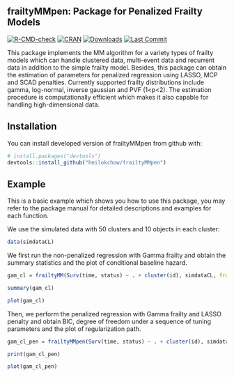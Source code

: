 ## frailtyMMpen: Package for Penalized Frailty Models

[![R-CMD-check](https://github.com/heilokchow/frailtyMMpen/workflows/R-CMD-check/badge.svg)](https://github.com/heilokchow/frailtyMMpen/actions)
[![CRAN](http://www.r-pkg.org/badges/version/frailtyMMpen)](https://cran.r-project.org/package=frailtyMMpen)
[![Downloads](https://cranlogs.r-pkg.org/badges/frailtyMMpen)](https://cran.r-project.org/package=frailtyMMpen)
[![Last Commit](https://img.shields.io/github/last-commit/heilokchow/frailtyMMpen)](https://github.com/heilokchow/frailtyMMpen)

This package implements the MM algorithm for a variety types of frailty models which can handle clustered data, multi-event data and recurrent data in addition to the simple frailty model. Besides, this package can obtain the estimation of parameters for penalized regression using LASSO, MCP and SCAD penalties. Currently supported frailty distributions include gamma, log-normal, inverse gaussian and PVF (1<p<2). The estimation procedure is computationally efficient which makes it also capable for handling high-dimensional data. 


Installation
------------

You can install developed version of frailtyMMpen from github with:

``` r
# install.packages("devtools")
devtools::install_github("heilokchow/frailtyMMpen")
```

Example
-------

This is a basic example which shows you how to use this package, you may refer to the package manual for detailed descriptions and examples for each function.

We use the simulated data with 50 clusters and 10 objects in each cluster: 

``` r
data(simdataCL)
```

We first run the non-penalized regression with Gamma frailty and obtain the summary statistics and the plot of conditional baseline hazard.

```r
gam_cl = frailtyMM(Surv(time, status) ~ . + cluster(id), simdataCL, frailty = "gamma")

summary(gam_cl)

plot(gam_cl)

```

Then, we perform the penalized regression with Gamma frailty and LASSO penalty and obtain BIC, degree of freedom under a sequence of tuning parameters and the plot of regularization path.

```r
gam_cl_pen = frailtyMMpen(Surv(time, status) ~ . + cluster(id), simdataCL, frailty = "gamma")

print(gam_cl_pen)

plot(gam_cl_pen)

```

